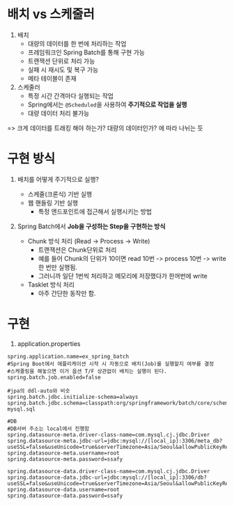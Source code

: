 # 배치 vs 스케줄러
1. 배치
    - 대량의 데이터를 한 번에 처리하는 작업
    - 프레임워크인 Spring Batch를 통해 구현 가능
    - 트랜잭션 단위로 처리 가능
    - 실패 시 재시도 및 복구 가능
    - 메타 테이블이 존재
2. 스케줄러
    - 특정 시간 간격마다 실행되는 작업
    - Spring에서는 `@Scheduled`을 사용하여 **주기적으로 작업을 실행**
    - 대량 데이터 처리 불가능

=> 크게 데이터를 트래킹 해야 하는가? 대량의 데이터인가? 에 따라 나뉘는 듯

# 구현 방식
1. 배치를 어떻게 주기적으로 실행?
    - 스케줄(크론식) 기반 실행
    - 웹 핸들링 기반 실행
        - 특정 엔드포인트에 접근해서 실행시키는 방법

2. Spring Batch에서 **Job을 구성하는 Step을 구현하는 방식**
    - Chunk 방식 처리 (Read → Process → Write)
        - 트랜잭션은 Chunk단위로 처리
        - 예를 들어 Chunk의 단위가 10이면 read 10번 -> process 10번 -> write 한 번만 실행됨.
        - 그러니까 일단 1번씩 처리하고 메모리에 저장했다가 한꺼번에 write
    - Tasklet 방식 처리
        - 아주 간단한 동작만 함.

#  구현
1. application.properties
```
spring.application.name=ex_spring_batch  
#Spring Boot에서 애플리케이션 시작 시 자동으로 배치(Job)를 실행할지 여부를 결정  
#스케줄링을 해놓으면 이거 옵션 T/F 상관없이 배치는 실행이 된다.  
spring.batch.job.enabled=false  
  
#jpa의 ddl-auto와 비슷  
spring.batch.jdbc.initialize-schema=always  
spring.batch.jdbc.schema=classpath:org/springframework/batch/core/schema-mysql.sql  
  
#DB  
#DB서버 주소는 local에서 진행함
spring.datasource-meta.driver-class-name=com.mysql.cj.jdbc.Driver  
spring.datasource-meta.jdbc-url=jdbc:mysql://[local_ip]:3306/meta_db?useSSL=false&useUnicode=true&serverTimezone=Asia/Seoul&allowPublicKeyRetrieval=true  
spring.datasource-meta.username=root  
spring.datasource-meta.password=ssafy  
  
spring.datasource-data.driver-class-name=com.mysql.cj.jdbc.Driver  
spring.datasource-data.jdbc-url=jdbc:mysql://[local_ip]:3306/db?useSSL=false&useUnicode=true&serverTimezone=Asia/Seoul&allowPublicKeyRetrieval=true  
spring.datasource-data.username=root  
spring.datasource-data.password=ssafy
```